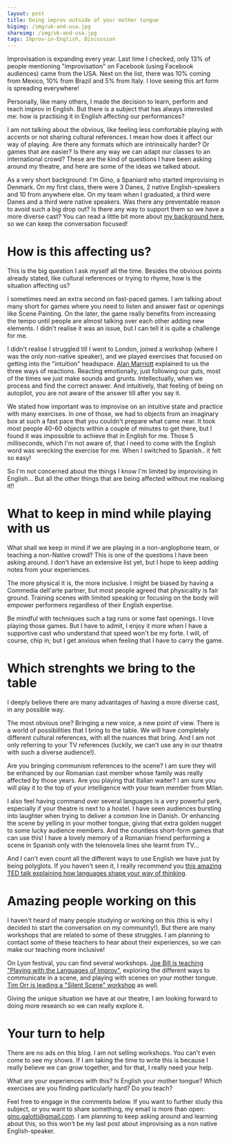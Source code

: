 ```yaml
---
layout: post
title: Doing improv outside of your mother tongue
bigimg: /img/uk-and-usa.jpg
shareimg: /img/uk-and-usa.jpg
tags: Improv-in-English, Discussion
---
```


Improvisation is expanding every year. Last time I checked, only 13% of people mentioning "improvisation" on Facebook (using Facebook audiences) came from the USA. Next on the list, there was 10% coming from Mexico, 10% from Brazil and 5% from Italy. I love seeing this art form is spreading everywhere! 

Personally, like many others, I made the decision to learn, perform and teach improv in English. But there is a subject that has always interested me: how is practising it in English affecting our performances? 

I am not talking about the obvious, like feeling less comfortable playing with accents or not sharing cultural references. I mean how does it affect our way of playing. Are there any formats which are intrinsically harder? Or games that are easier? Is there any way we can adapt our classes to an international crowd? These are the kind of questions I have been asking around my theatre, and here are some of the ideas we talked about.

As a very short background: I'm Gino, a Spaniard who started improvising in Denmark. On my first class, there were 3 Danes, 2 native English-speakers and 10 from anywhere else. On my team when I graduated, a third were Danes and a third were native speakers. Was there any preventable reason to avoid such a big drop out? Is there any way to support them so we have a more diverse cast? You can read a little bit more about [my background here](https://ginogalotti.github.io/improv/theatrebackground/), so we can keep the conversation focused!

# How is this affecting us?

This is the big question I ask myself all the time. Besides the obvious points already stated, like cultural references or trying to rhyme, how is the situation affecting us?

I sometimes need an extra second on fast-paced games. I am talking about many short for games where you need to listen and answer fast or openings like Scene Painting. On the later, the game really benefits from increasing the tempo until people are almost talking over each other adding new elements. I didn't realise it was an issue, but I can tell it is quite a challenge for me.

I didn't realise I struggled till I went to London, joined a workshop (where I was the only non-native speaker), and we played exercises that focused on getting into the "intuition" headspace. [Alan Marriott](https://www.londonimprovtheatre.com/workshops-alan-marriott) explained to us the three ways of reactions. Reacting emotionally, just following our guts, most of the times we just make sounds and grunts. Intellectually, when we process and find the correct answer. And intuitively, that feeling of being on autopilot, you are not aware of the answer till after you say it. 

We stated how important was to improvise on an intuitive state and practice with many exercises. In one of those, we had to objects from an imaginary box at such a fast pace that you couldn't prepare what came near. It took most people 40-60 objects within a couple of minutes to get there, but I found it was impossible to achieve that in English for me. Those 5 milliseconds, which I'm not aware of, that I need to come with the English word was wrecking the exercise for me. When I switched to Spanish.. it felt so easy!

So I'm not concerned about the things I know I'm limited by improvising in English... But all the other things that are being affected without me realising it!!

# What to keep in mind while playing with us

What shall we keep in mind if we are playing in a non-anglophone team, or teaching a non-Native crowd? This is one of the questions I have been asking around. I don't have an extensive list yet, but I hope to keep adding notes from your experiences.

The more physical it is, the more inclusive. I might be biased by having a Commedia dell'arte partner, but most people agreed that physicality is fair ground. Training scenes with limited speaking or focusing on the body will empower performers regardless of their English expertise.

Be mindful with techniques such a tag runs or some fast openings. I love playing those games. But I have to admit, I enjoy it more when I have a supportive cast who understand that speed won't be my forte. I will, of course, chip in; but I get anxious when feeling that I have to carry the game.

# Which strenghts we bring to the table

I deeply believe there are many advantages of having a more diverse cast, in any possible way. 

The most obvious one? Bringing a new voice, a new point of view. There is a world of possibilities that I bring to the table. We will have completely different cultural references, with all the nuances that bring. And I am not only referring to your TV references (luckily, we can't use any in our theatre with such a diverse audience!). 

Are you bringing communism references to the scene? I am sure they will be enhanced by our Romanian cast member whose family was really affected by those years. Are you playing that Italian waiter? I am sure you will play it to the top of your intelligence with your team member from Milan.

I also feel having command over several languages is a very powerful perk, especially if your theatre is next to a hostel. I have seen audiences bursting into laughter when trying to deliver a common line in Danish. Or enhancing the scene by yelling in your mother tongue, giving that extra golden nugget to some lucky audience members. And the countless short-form games that can use this! I have a lovely memory of a Romanian friend performing a scene in Spanish only with the telenovela lines she learnt from TV...

And I can't even count all the different ways to use English we have just by being polyglots. If you haven't seen it, I really recommend you [this amazing TED talk explaining how languages shape your way of thinking](https://www.ted.com/talks/lera_boroditsky_how_language_shapes_the_way_we_think?utm_source=whatsapp&utm_medium=social&utm_campaign=tedspread).

# Amazing people working on this

I haven't heard of many people studying or working on this (this is why I decided to start the conversation on my community!). But there are many workshops that are related to some of these struggles. I am planning to contact some of these teachers to hear about their experiences, so we can make our teaching more inclusive!

On Lyon festival, you can find several workshops. [Joe Bill is teaching "Playing with the Languages of Improv"](http://www.festival-improvidence.com/speaker/joe-bill/), exploring the different ways to communicate in a scene, and playing with scenes on your mother tongue. [Tim Orr is leading a "Silent Scene" workshop](http://www.festival-improvidence.com/speaker/tim-orr/) as well. 

Giving the unique situation we have at our theatre, I am looking forward to doing more research so we can really explore it.

# Your turn to help

There are no ads on this blog. I am not selling workshops. You can't even come to see my shows. If I am taking the time to write this is because I really believe we can grow together, and for that, I really need your help. 

What are your experiences with this? Is English your mother tongue? Which exercises are you finding particularly hard? Do you teach? 

Feel free to engage in the comments below. If you want to further study this subject, or you want to share something, my email is more than open: gino.galotti@gmail.com. I am planning to keep asking around and learning about this, so this won't be my last post about improvising as a non native English-speaker. 
